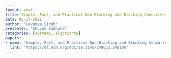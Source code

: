 ```yaml
---
layout: post
title: Simple, Fast, and Practical Non-Blocking and Blocking Concurrent Queue Algorithms
date: 05-17-2021
author: "Lavanya Singh"
presenter: "Shuvom Sadhuka"
categories: [systems, algorithms]
papers:
- name: "Simple, Fast, and Practical Non-Blocking and Blocking Concurrent Queue Algorithms"
  link: "https://dl.acm.org/doi/10.1145/248052.248106"
---
```


